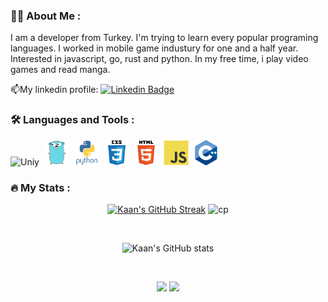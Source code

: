 
### :man_technologist: About Me :
I am a developer from Turkey. I'm trying to learn every popular programing languages. I worked in mobile game industury for one and a half year. Interested in javascript, go, rust and python. In my free time, i play video games and read manga.

:mailbox:My linkedin profile: [![Linkedin Badge](https://img.shields.io/badge/-KaanAkgundogdu-blue?style=flat&logo=Linkedin&logoColor=white)](https://www.linkedin.com/in/kaanakgundogdu/)


### :hammer_and_wrench: Languages and Tools :
<div>
  <img src="https://yt3.ggpht.com/dBwhvX2iF121h0UWumMKi5_4cPclBTKIdIm3KM9KroRUcLWrLkppDf67dIDH-i_YrBAupazR=s900-c-k-c0x00ffffff-no-rj"  title="Uniy" alt="Uniy" width="40" height="40"/>&nbsp;
  <img src="https://github.com/devicons/devicon/blob/master/icons/go/go-original.svg"  title="Go" alt="go" width="40" height="40"/>&nbsp;
  <img src="https://github.com/devicons/devicon/blob/master/icons/python/python-original-wordmark.svg"  title="python" alt="python" width="40" height="40"/>&nbsp;
  <img src="https://github.com/devicons/devicon/blob/master/icons/css3/css3-original-wordmark.svg"  title="CSS3" alt="CSS" width="40" height="40"/>&nbsp;
  <img src="https://github.com/devicons/devicon/blob/master/icons/html5/html5-original-wordmark.svg"  title="html5" alt="html5" width="40" height="40"/>&nbsp;
  <img src="https://github.com/devicons/devicon/blob/master/icons/javascript/javascript-original.svg" title="JavaScript" alt="JavaScript" width="40" height="40"/>&nbsp;
  <img src="https://github.com/devicons/devicon/blob/master/icons/cplusplus/cplusplus-original.svg"  title="cplusplus" alt="cplusplus" width="40" height="40"/>&nbsp;

  <!--<img src="https://github.com/devicons/devicon/blob/master/icons/c/c-line.svg"  title="C" alt="C" width="40" height="40"/>&nbsp;-->
  <!--<img src="https://github.com/devicons/devicon/blob/master/icons/csharp/csharp-line.svg"  title="CSharp" alt="CSharp" width="40" height="40"/>&nbsp; -->
</div>



### :fire: My Stats :

<div id="stats" align="center">

  
  [![Kaan's GitHub Streak](http://github-readme-streak-stats.herokuapp.com?user=kaanakgundogdu&theme=dark&background=000000)](https://git.io/streak-stats)
  ![cp](https://user-images.githubusercontent.com/62032779/180623194-3f412a8f-a46e-4b5f-9b08-84c2f0be32e2.gif)
    
  <br>
  
  ![Kaan's GitHub stats](https://github-readme-stats.vercel.app/api?username=kaanakgundogdu&show_icons=true&theme=radical)
  
  <br>
  
  ![](http://github-profile-summary-cards.vercel.app/api/cards/repos-per-language?username=kaanakgundogdu&theme=default)
  ![](http://github-profile-summary-cards.vercel.app/api/cards/most-commit-language?username=kaanakgundogdu&theme=default)

  <!-- ![](https://github-profile-summary-cards.vercel.app/api/cards/profile-details?username=kaanakgundogdu&theme=vue) -->
  <!-- ![Github stats](https://github-readme-stats.vercel.app/api?username=kaanakgundogdu&theme=highcontrast&show_icons=true&count_private=true) -->
  <!-- [![trophy](https://github-profile-trophy.vercel.app/?username=kaanakgundogdu)](https://github.com/ryo-ma/github-profile-trophy)
   -->
   
</div>


